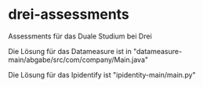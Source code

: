 # drei-assessments
Assessments für das Duale Studium bei Drei

Die Lösung für das Datameasure ist in "datameasure-main/abgabe/src/com/company/Main.java"

Die Lösung für das Ipidentify ist "ipidentity-main/main.py"
